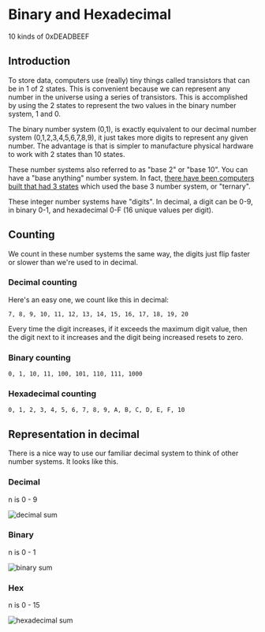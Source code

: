 # Binary and Hexadecimal

10 kinds of 0xDEADBEEF

## Introduction

To store data, computers use (really) tiny things called transistors that can
be in 1 of 2 states. This is convenient because we can represent any
number in the universe using a series of transistors. This is
accomplished by using the 2 states to represent the two values in the binary
number system, 1 and 0.

The binary number system (0,1), is exactly equivalent to our
decimal number system (0,1,2,3,4,5,6,7,8,9), it just takes more digits to
represent any given number. The advantage is that is simpler to
manufacture physical hardware to work with 2 states than 10
states.

These number systems also referred to as "base 2" or "base 10". You can have
a "base anything" number system. In fact,
[there have been computers built that had 3 states](https://en.wikipedia.org/wiki/Ternary_computer)
which used the base 3 number system, or "ternary".

These integer number systems have "digits". In decimal, a digit can be 0-9, in
binary 0-1, and hexadecimal 0-F (16 unique values per digit).

## Counting

We count in these number systems the same way, the digits just flip
faster or slower than we're used to in decimal.

### Decimal counting

Here's an easy one, we count like this in decimal:

`7, 8, 9, 10, 11, 12, 13, 14, 15, 16, 17, 18, 19, 20`

Every time the digit increases, if it exceeds the maximum digit value, then
the digit next to it increases and the digit being increased resets to
zero.

### Binary counting

`0, 1, 10, 11, 100, 101, 110, 111, 1000`

### Hexadecimal counting

`0, 1, 2, 3, 4, 5, 6, 7, 8, 9, A, B, C, D, E, F, 10`

## Representation in decimal

There is a nice way to use our familiar decimal system to think of other
number systems. It looks like this.

### Decimal

n is 0 - 9

![decimal sum](http://ironboard-curriculum-content.s3.amazonaws.com/web-development/binary-and-hexadecimal/decimal_sum.gif)

### Binary

n is 0 - 1

![binary sum](http://ironboard-curriculum-content.s3.amazonaws.com/web-development/binary-and-hexadecimal/binary_sum.gif)

### Hex

n is 0 - 15

![hexadecimal sum](http://ironboard-curriculum-content.s3.amazonaws.com/web-development/binary-and-hexadecimal/hexadecimal_sum.gif)



